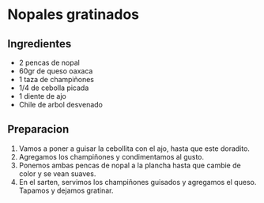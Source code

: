 # Nopales gratinados
## Ingredientes
* 2 pencas de nopal
* 60gr de queso oaxaca
* 1 taza de champiñones
* 1/4 de cebolla picada
* 1 diente de ajo
* Chile de arbol desvenado

## Preparacion

1. Vamos a poner a guisar la cebollita con el ajo, hasta que este doradito.
2. Agregamos los champiñones y condimentamos al gusto.
3. Ponemos ambas pencas de nopal a la plancha hasta que cambie de color y se vean suaves.
4. En el sarten, servimos los champiñones guisados y agregamos el queso. Tapamos y dejamos gratinar.